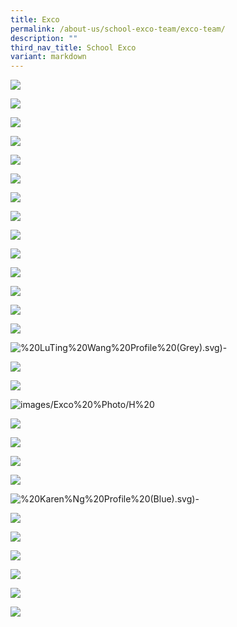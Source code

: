 ```yaml
---
title: Exco
permalink: /about-us/school-exco-team/exco-team/
description: ""
third_nav_title: School Exco
variant: markdown
---
```

![](/images/Exco_Profile.png)

![](/images/Exco%20Photo/Divider%20-%20SL.svg)

![](/images/Exco%20Photo/SL%20-%20Nick%20Chan%20Profile%20(Blue).svg)

![](/images/Exco%20Photo/SL%20-%20Guan%20Kiat%20Profile%20(Blue).svg)

![](/images/Exco%20Photo/SL%20-%20Vincent%20Tan%20Profile%20(Blue).svg)

![](/images/Exco%20Photo/Divider%20-%20Deans.svg)

![](/images/Exco%20Photo/D%20-%20Priscilla%20Profile%20(Red).svg)

![](/images/Exco%20Photo/D%20-%20Doreen%20Profile%20(Red).svg)

![](/images/Exco%20Photo/Divider%20-%20HoDs.svg)

![](/images/Exco%20Photo/H%20-%20Irfan%20Profile%20(Grey).svg)

![](/images/Exco%20Photo/H%20-%20Aurelius%20Profile%20(Grey).svg)

![](/images/Exco%20Photo/h%20-%20siu%20yin%20profile%20(grey).svg)

![](/images/Exco%20Photo/H%20-%20Alvin%20Profile%20(Grey).svg)

![](/images/Exco%20Photo/H%20-%20John%20Tan%20Profile%20(Grey).svg)

![%20LuTing%20Wang%20Profile%20(Grey).svg)-](/images/Exco%20Photo/Lu_Ting_screenshot.png)

![](/images/Exco%20Photo/H%20-%20Woon%20Foong%20Profile%20(Grey).svg)

![](/images/Exco%20Photo/H%20-%20Lam%20Hin%20Chew%20Profile%20(Grey).svg)

![images/Exco%20%Photo/H%20](/images/Exco%20Photo/H___Kwai_Yin_Profile__Grey_.svg)

![](/images/Exco%20Photo/H%20-%20Wee%20Peng%20Profile%20(Grey).svg)

![](/images/Exco%20Photo/H%20-%20Arfah%20Profile%20(Grey).svg)

![](/images/Exco%20Photo/H%20-%20Camellia%20Profile%20(Grey).svg)

![](/images/Exco%20Photo/Divider%20-%20SH.svg)


![%20Karen%Ng%20Profile%20(Blue).svg)-](/images/Exco%20Photo/karen_ng_latest_screenshot.png)


![](/images/Exco%20Photo/SH%20-%20Stanley%20Profile%20(Blue%20-%20R).svg)

![](/images/Exco%20Photo/SH%20-%20Chuan%20Leong%20Profile%20(Blue%20-%20R).svg)

![](/images/Exco%20Photo/SH%20-%20Keith%20Profile%20(Blue%20-%20R).svg)

![](/images/Exco%20Photo/SH%20-%20Ming%20Yang%20Profile%20(Blue%20-%20R).svg)

![](/images/Exco%20Photo/SH%20-%20Guohui%20Profile%20(Blue%20-%20R).svg)

![](/images/Exco%20Photo/SH%20-%20Mui%20Profile%20(Blue%20-%20R).svg)
